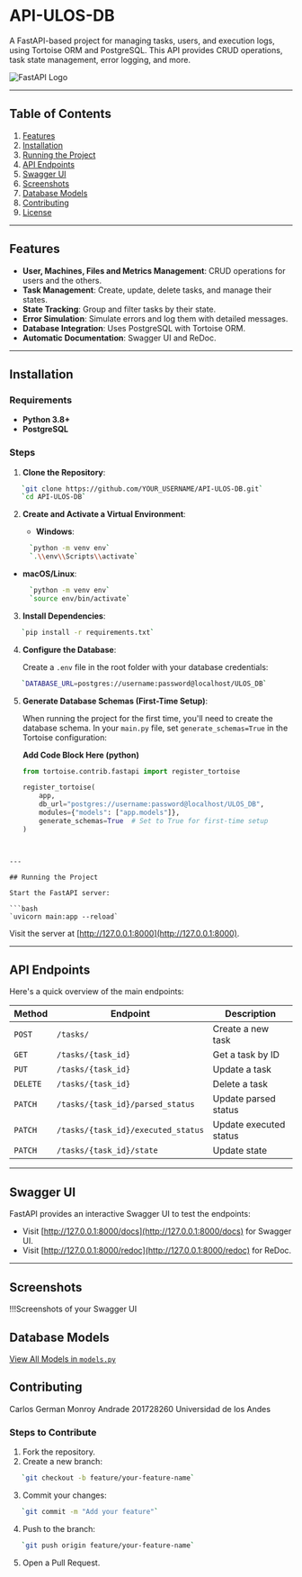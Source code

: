 # API-ULOS-DB

A FastAPI-based project for managing tasks, users, and execution logs, using Tortoise ORM and PostgreSQL. This API provides CRUD operations, task state management, error logging, and more.

![FastAPI Logo](https://fastapi.tiangolo.com/img/logo-margin/logo-teal.png)

---

## Table of Contents

1. [Features](#features)
2. [Installation](#installation)
3. [Running the Project](#running-the-project)
4. [API Endpoints](#api-endpoints)
5. [Swagger UI](#swagger-ui)
6. [Screenshots](#screenshots)
7. [Database Models](#database-models)
8. [Contributing](#contributing)
9. [License](#license)

---

## Features

- **User, Machines, Files and Metrics Management**: CRUD operations for users and the others.
- **Task Management**: Create, update, delete tasks, and manage their states.
- **State Tracking**: Group and filter tasks by their state.
- **Error Simulation**: Simulate errors and log them with detailed messages.
- **Database Integration**: Uses PostgreSQL with Tortoise ORM.
- **Automatic Documentation**: Swagger UI and ReDoc.

---

## Installation

### Requirements

- **Python 3.8+**
- **PostgreSQL**

### Steps

1. **Clone the Repository**:

```bash  
   `git clone https://github.com/YOUR_USERNAME/API-ULOS-DB.git`  
   `cd API-ULOS-DB`
```
2. **Create and Activate a Virtual Environment**:

   - **Windows**:

```bash  
     `python -m venv env`  
     `.\\env\\Scripts\\activate`
```
   - **macOS/Linux**:

```bash  
     `python -m venv env`  
     `source env/bin/activate`
```
3. **Install Dependencies**:

```bash  
   `pip install -r requirements.txt`
```
4. **Configure the Database**:

   Create a `.env` file in the root folder with your database credentials:

```bash  
   `DATABASE_URL=postgres://username:password@localhost/ULOS_DB`
```
5. **Generate Database Schemas (First-Time Setup)**:

   When running the project for the first time, you'll need to create the database schema. In your `main.py` file, set `generate_schemas=True` in the Tortoise configuration:

   **Add Code Block Here (python)**  
   ```python
   from tortoise.contrib.fastapi import register_tortoise

   register_tortoise(
       app,
       db_url="postgres://username:password@localhost/ULOS_DB",
       modules={"models": ["app.models"]},
       generate_schemas=True  # Set to True for first-time setup
   )
```


---

## Running the Project

Start the FastAPI server:

```bash  
`uvicorn main:app --reload`
```
Visit the server at [http://127.0.0.1:8000](http://127.0.0.1:8000).

---

## API Endpoints

Here's a quick overview of the main endpoints:

| Method   | Endpoint                            | Description                       |
|----------|-------------------------------------|-----------------------------------|
| `POST`   | `/tasks/`                          | Create a new task                 |
| `GET`    | `/tasks/{task_id}`                 | Get a task by ID                  |
| `PUT`    | `/tasks/{task_id}`                 | Update a task                     |
| `DELETE` | `/tasks/{task_id}`                 | Delete a task                     |
| `PATCH`  | `/tasks/{task_id}/parsed_status`   | Update parsed status              |
| `PATCH`  | `/tasks/{task_id}/executed_status` | Update executed status            |
| `PATCH`  | `/tasks/{task_id}/state`           | Update state                      |

---

## Swagger UI

FastAPI provides an interactive Swagger UI to test the endpoints:

- Visit [http://127.0.0.1:8000/docs](http://127.0.0.1:8000/docs) for Swagger UI.
- Visit [http://127.0.0.1:8000/redoc](http://127.0.0.1:8000/redoc) for ReDoc.

---

## Screenshots

!!!Screenshots of your Swagger UI 

## Database Models

[View All Models in `models.py`](models.py)

## Contributing

Carlos German Monroy Andrade
201728260
Universidad de los Andes

### Steps to Contribute

1. Fork the repository.
2. Create a new branch:

```bash  
   `git checkout -b feature/your-feature-name`
```
3. Commit your changes:

```bash  
   `git commit -m "Add your feature"`
```
4. Push to the branch:

```bash 
   `git push origin feature/your-feature-name`
```
5. Open a Pull Request.

